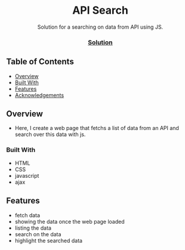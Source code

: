 <h1 align="center">API Search</h1>

<div align="center">
   Solution for a searching on data from API using JS.
</div>

<div align="center">
  <h3>
    <a href="https://ahmedhamed77.github.io/ajaaaaax/">
      Solution
    </a>
  </h3>
</div>
    
<!-- TABLE OF CONTENTS -->

## Table of Contents

- [Overview](#overview)
- [Built With](#built-with)
- [Features](#features)
- [Acknowledgements](#acknowledgements)

<!-- OVERVIEW -->

## Overview


- Here, I create a web page that fetchs a list of data from an API and search over this data with js.

### Built With

<!-- This section should list any major frameworks that you built your project using. Here are a few examples.-->

- HTML
- CSS
- javascript
- ajax


## Features

<!-- List the features of your application or follow the template. Don't share the figma file here :) -->

- fetch data
- showing the data once the web page loaded 
- listing the data
- search on the data 
- highlight the searched data


